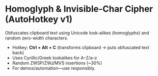 ﻿# Homoglyph & Invisible-Char Cipher (AutoHotkey v1)

Obfuscates clipboard text using Unicode look-alikes (homoglyphs) and random zero-width characters.

- Hotkey: **Ctrl + Alt + C** (transforms clipboard → puts obfuscated text back)
- Uses Cyrillic/Greek lookalikes for A–Z/a–z
- Random ZWSP/ZWJ/MVS insertions (~30%)
- For demos/automation—use responsibly.


